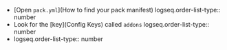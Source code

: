 - [Open `pack.yml`](How to find your pack manifest)
  logseq.order-list-type:: number
- Look for the [key](Config Keys) called `addons`
  logseq.order-list-type:: number
- logseq.order-list-type:: number